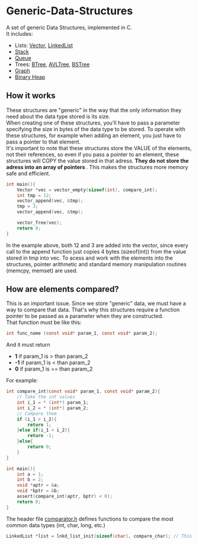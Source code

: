 # Generic-Data-Structures
A set of generic Data Structures, implemented in C. <br>
It includes:
* Lists: [Vector](/src/Vector), [LinkedList](/src/LinkedList)
* [Stack](src/Stack)
* [Queue](src/Queue)
* Trees: [BTree](/src/BTree), [AVLTree](/src/AVLTree), [BSTree](src/BSTree)
* [Graph](src/Graph)
* [Binary Heap](src/BinaryHeap)

## How it works
These structures are "generic" in the way that the only information they need about the data type stored is its size. <br>
When creating 
one of these structures, you'll have to pass a parameter specifying the size in bytes of the data type to be stored. To operate with these structures, for example when adding an element, you just have to pass a pointer to that element. <br>
It's important to note that these structures store the VALUE of the elements, not their references, so even if you pass a pointer to an element, these structures will COPY the value stored in that adress. <b> They do not store the adress into an array of pointers </b>. This makes the structures more memory safe and efficient.

```c
int main(){
    Vector *vec = vector_empty(sizeof(int), compare_int);
    int tmp = 12;
    vector_append(vec, &tmp);
    tmp = 3;
    vector_append(vec, &tmp);

    vector_free(vec);
    return 0;
}
```

In the example above, both 12 and 3 are added into the vector, since every call to the append function just copies 4 bytes (sizeof(int)) from the value stored in tmp into vec. To acess and work with the elements into the structures, pointer arithmetic and standard memory manipulation routines (memcpy, memset) are used.

## How are elements compared?
This is an important issue. Since we store "generic" data, we must have a way to compare that data.
That's why this structures require a function pointer to be passed as a parameter when they are constructed.<br>
That function must be like this:<br>
```c
int func_name (const void* param_1, const void* param_2);
```
And it must return <br>
* <b> 1</b> if param_1 is > than param_2
* <b>-1</b> if param_1 is < than param_2
* <b> 0</b> if param_1 is == than param_2
  
For example:<br>
```c
int compare_int(const void* param_1, const void* param_2){
    // Take the int values
    int i_1 = * (int*) param_1;
    int i_2 = * (int*) param_2;
    // Compare them
    if (i_1 > i_2){
        return 1;
    }else if(i_1 < i_2){
        return -1;
    }else{
        return 0;
    }
}

int main(){
    int a = 1;
    int b = 2;
    void *aptr = &a;
    void *bptr = &b;
    assert(compare_int(aptr, bptr) < 0);
    return 0;
}
```
The header file [comparator.h](src/Util/comparator.h) defines functions to compare the most common data types (int, char, long, etc.)

```c
LinkedList *list = lnkd_list_init(sizeof(char), compare_char); // This list stores chars
```
